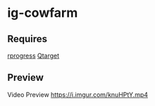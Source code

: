 # ig-cowfarm

## Requires
[rprogress](https://github.com/Mobius1/rprogress)
[Qtarget](https://github.com/overextended/qtarget)

## Preview
Video Preview https://i.imgur.com/knuHPtY.mp4
